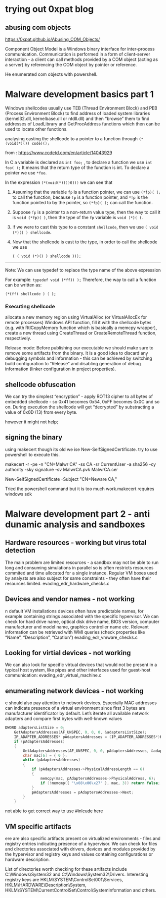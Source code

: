 # trying out 0xpat blog

## abusing com objects
https://0xpat.github.io/Abusing_COM_Objects/

Component Object Model is a Windows binary interface for inter-process communication. Communication is performed in a form of client-server interaction - a client can call methods provided by a COM object (acting as a server) by referencing the COM object by pointer or reference.

He enumerated com objects with powershell.

# Malware development basics part 1

Windows shellcodes usually use TEB (Thread Environment Block) and PEB (Process Environment Block) to find address of loaded system libraries (kernel32.dll, kernelbase.dll or ntdll.dll) and then “browse” them to find addresses of LoadLibrary and GetProcAddress functions which then can be used to locate other functions.

analysing casting the shellcode to a pointer to a function through
`(*(void(*)()) code)();`

from : https://www.codetd.com/en/article/14043929

In C a variable is declared as `int foo;`
, to declare a function we use `int foo( );` It means that the return type of the function is int. To declare a pointer we use `*foo`.

In the expression `(*(void(*)())0)()` we can see that

1. Assuming that the variable `fp` is a function pointer, we can use `(*fp)( );` to call the function, because `fp` is a function pointer, and `*fp` is the function pointed to by the pointer, so `(*fp)( );` can call the function.

2. Suppose `fp` is a pointer to a non-return value type, then the way to call it is `void (*fp)( )`, then the type of the `fp` variable is `void (*)( )`.

3. If we were to cast this type to a constant `shellcode`, then we use `( void (*)() ) shellcode`. 

4. Now that the shellcode is cast to the type, in order to call the shellcode we use
 
   `( ( void (*)() ) shellcode )();`

---------------------

Note: We can use typedef to replace the type name of the above expression

For example: `typedef void (*ff)( );` Therefore, the way to call a function can be written as: 

`(*(ff) shellcode ) ( );`

### Executing shellcode

allocate a new memory region using VirtualAlloc (or VirtualAllocEx for remote processes) Windows API function,
fill it with the shellcode bytes (e.g. with RtlCopyMemory function which is basically a memcpy wrapper),
create a new thread using CreateThread or CreateRemoteThread function, respectively.

Release mode: Before publishing our executable we should make sure to remove some artifacts from the binary. It is a good idea to discard any debugging symbols and information - this can be achieved by switching build configuration to “Release” and disabling generation of debug information (linker configuration in project properties).

## shellcode obfuscation

We can try the simplest “encryption” - apply ROT13 cipher to all bytes of embedded shellcode - so 0x41 becomes 0x54, 0xFF becomes 0x0C and so on. During execution the shellcode will get “decrypted” by substracting a value of 0x0D (13) from every byte.

however it might not help;

## signing the binary

using makecert though its old we ise New-SelfSignedCertificate.
try to use powershell to execute this.

makecert -r -pe -n "CN=Malwr CA" -ss CA -sr CurrentUser -a sha256 -cy authority -sky signature -sv MalwrCA.pvk MalwrCA.cer

New-SelfSignedCertificate -Subject "CN=Neware CA,"

Tried the powershell command but it is too much work.makecert requires windows sdk

# Malware development part 2 - anti dunamic analysis and sandboxes

## Hardware resources - working but virus total detection
The main problem are limited resources - a sandbox may not be able to run long and consuming simulations in parallel so is often restricts resources commited and time allocated for a single instance. Regular VM boxes used by analysts are also subject for same constraints - they often have their resources limited.
evading_edr_hardware_checks.c

## Devices and vendor names - not working
n default VM installations devices often have predictable names, for example containing strings associated with the specific hypervisor. We can check for hard drive name, optical disk drive name, BIOS version, computer manufacturer and model name, graphics controller name etc. Relevant information can be retrieved with WMI queries (check properties like “Name”, “Description”, “Caption”)
evading_edr_vmware_checks.c

## Looking for virtial devices - not working
We can also look for specific virtual devices that would not be present in a typical host system, like pipes and other interfaces used for guest-host communication:
evading_edr_virtual_machine.c

## enumerating network devices - not working
e should also pay attention to network devices. Especially MAC addresses can indicate presence of a virtual environment since first 3 bytes are manufacturer identificator by default. Let’s iterate all available network adapters and compare first bytes with well-known values

```c
DWORD adaptersListSize = 0;
	GetAdaptersAddresses(AF_UNSPEC, 0, 0, 0, &adaptersListSize);
	IP_ADAPTER_ADDRESSES* pAdaptersAddresses = (IP_ADAPTER_ADDRESSES*)HeapAlloc(GetProcessHeap(), HEAP_ZERO_MEMORY, adaptersListSize);
	if (pAdaptersAddresses)
	{
		GetAdaptersAddresses(AF_UNSPEC, 0, 0, pAdaptersAddresses, &adaptersListSize);
		char mac[6] = { 0 };
		while (pAdaptersAddresses)
		{
			if (pAdaptersAddresses->PhysicalAddressLength == 6)
			{
				memcpy(mac, pAdaptersAddresses->PhysicalAddress, 6);
				if (!memcmp({ "\x08\x00\x27" }, mac, 3)) return false;
			}
			pAdaptersAddresses = pAdaptersAddresses->Next;
		}
	}
```

not able to get correct way to use #inlcude here

## VM specific artifacts

ere are also specific artifacts present on virtualized environments - files and registry entries indicating presence of a hypervisor. We can check for files and directories associated with drivers, devices and modules provided by the hypervisor and registry keys and values containing configurations or hardware description.

List of directories worth checking for these artifacts include C:\Windows\System32 and C:\Windows\System32\Drivers. Interesting registry keys are HKLM\SYSTEM\ControlSet001\Services, HKLM\HARDWARE\Description\System, HKLM\SYSTEM\CurrentControlSet\Control\SystemInformation and others.





















